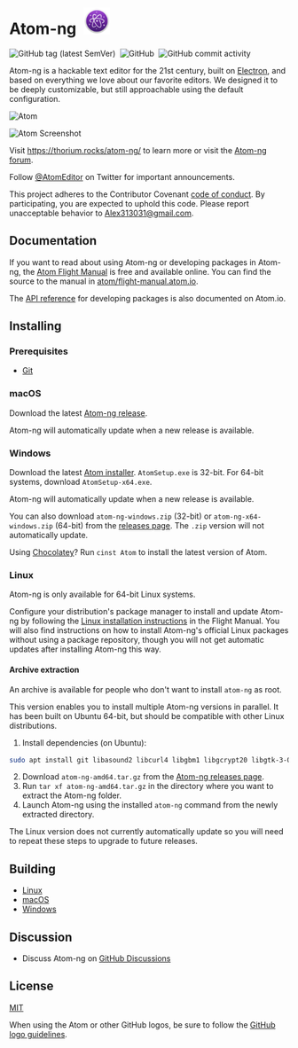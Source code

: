 # Atom-ng &nbsp;<img src="https://raw.githubusercontent.com/Alex313031/atom-ng/master/resources/app-icons/dev/png/512.png" width="48">

![GitHub tag (latest SemVer)](https://img.shields.io/github/v/tag/alex313031/atom-ng?label=Version%3A) &nbsp;![GitHub](https://img.shields.io/github/license/alex313031/atom-ng?color=green&label=License%3A) &nbsp;![GitHub commit activity](https://img.shields.io/github/commit-activity/w/alex313031/atom-ng?color=blueviolet&label=Commit%20Activity%3A)

Atom-ng is a hackable text editor for the 21st century, built on [Electron](https://github.com/electron/electron), and based on everything we love about our favorite editors. We designed it to be deeply customizable, but still approachable using the default configuration.

![Atom](https://user-images.githubusercontent.com/378023/49132477-f4b77680-f31f-11e8-8357-ac6491761c6c.png)

![Atom Screenshot](https://user-images.githubusercontent.com/378023/49132478-f4b77680-f31f-11e8-9e10-e8454d8d9b7e.png)

Visit https://thorium.rocks/atom-ng/ to learn more or visit the [Atom-ng forum](https://github.com/Alex313031/atom-ng/discussions).

Follow [@AtomEditor](https://twitter.com/atomeditor) on Twitter for important
announcements.

This project adheres to the Contributor Covenant [code of conduct](CODE_OF_CONDUCT.md).
By participating, you are expected to uphold this code. Please report unacceptable behavior to [Alex313031@gmail.com](mailto:Alex313031@gmail.com).

## Documentation

If you want to read about using Atom-ng or developing packages in Atom-ng, the [Atom Flight Manual](https://web.archive.org/web/20221201143209/https://flight-manual.atom.io) is free and available online. You can find the source to the manual in [atom/flight-manual.atom.io](https://github.com/atom/flight-manual.atom.io).

The [API reference](https://web.archive.org/web/20221201134904/https://atom.io/docs/api) for developing packages is also documented on Atom.io.

## Installing

### Prerequisites
- [Git](https://git-scm.com)

### macOS

Download the latest [Atom-ng release](https://github.com/Alex313031/atom-ng/releases/latest).

Atom-ng will automatically update when a new release is available.

### Windows

Download the latest [Atom installer](https://github.com/Alex313031/atom-ng/releases/latest). `AtomSetup.exe` is 32-bit. For 64-bit systems, download `AtomSetup-x64.exe`.

Atom-ng will automatically update when a new release is available.

You can also download `atom-ng-windows.zip` (32-bit) or `atom-ng-x64-windows.zip` (64-bit) from the [releases page](https://github.com/Alex313031/atom-ng/releases/latest).
The `.zip` version will not automatically update.

Using [Chocolatey](https://chocolatey.org)? Run `cinst Atom` to install the latest version of Atom.

### Linux

Atom-ng is only available for 64-bit Linux systems.

Configure your distribution's package manager to install and update Atom-ng by following the [Linux installation instructions](https://web.archive.org/web/20221201143209/https://flight-manual.atom.io/getting-started/sections/installing-atom/#platform-linux) in the Flight Manual.  You will also find instructions on how to install Atom-ng's official Linux packages without using a package repository, though you will not get automatic updates after installing Atom-ng this way.

#### Archive extraction

An archive is available for people who don't want to install `atom-ng` as root.

This version enables you to install multiple Atom-ng versions in parallel. It has been built on Ubuntu 64-bit,
but should be compatible with other Linux distributions.

1. Install dependencies (on Ubuntu):
```sh
sudo apt install git libasound2 libcurl4 libgbm1 libgcrypt20 libgtk-3-0 libnotify4 libnss3 libglib2.0-bin xdg-utils libx11-xcb1 libxcb-dri3-0 libxss1 libxtst6 libxkbfile1
```
2. Download `atom-ng-amd64.tar.gz` from the [Atom-ng releases page](https://github.com/Alex313031/atom-ng/releases/latest).
3. Run `tar xf atom-ng-amd64.tar.gz` in the directory where you want to extract the Atom-ng folder.
4. Launch Atom-ng using the installed `atom-ng` command from the newly extracted directory.

The Linux version does not currently automatically update so you will need to
repeat these steps to upgrade to future releases.

## Building

* [Linux](https://web.archive.org/web/20221201143209/https://flight-manual.atom.io/hacking-atom/sections/hacking-on-atom-core/#platform-linux)
* [macOS](https://web.archive.org/web/20221201143209/https://flight-manual.atom.io/hacking-atom/sections/hacking-on-atom-core/#platform-mac)
* [Windows](https://web.archive.org/web/20221201143209/https://flight-manual.atom.io/hacking-atom/sections/hacking-on-atom-core/#platform-windows)

## Discussion

* Discuss Atom-ng on [GitHub Discussions](https://github.com/Alex313031/atom-ng/discussions)

## License

[MIT](https://github.com/Alex313031/atom-ng/blob/master/LICENSE.md)

When using the Atom or other GitHub logos, be sure to follow the [GitHub logo guidelines](https://github.com/logos).
